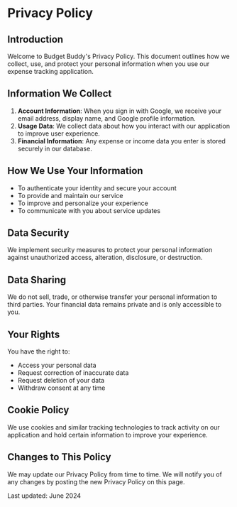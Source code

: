 # Privacy Policy

## Introduction
Welcome to Budget Buddy's Privacy Policy. This document outlines how we collect, use, and protect your personal information when you use our expense tracking application.

## Information We Collect
1. **Account Information**: When you sign in with Google, we receive your email address, display name, and Google profile information.
2. **Usage Data**: We collect data about how you interact with our application to improve user experience.
3. **Financial Information**: Any expense or income data you enter is stored securely in our database.

## How We Use Your Information
- To authenticate your identity and secure your account
- To provide and maintain our service
- To improve and personalize your experience
- To communicate with you about service updates

## Data Security
We implement security measures to protect your personal information against unauthorized access, alteration, disclosure, or destruction.

## Data Sharing
We do not sell, trade, or otherwise transfer your personal information to third parties. Your financial data remains private and is only accessible to you.

## Your Rights
You have the right to:
- Access your personal data
- Request correction of inaccurate data
- Request deletion of your data
- Withdraw consent at any time

## Cookie Policy
We use cookies and similar tracking technologies to track activity on our application and hold certain information to improve your experience.

## Changes to This Policy
We may update our Privacy Policy from time to time. We will notify you of any changes by posting the new Privacy Policy on this page.

Last updated: June 2024